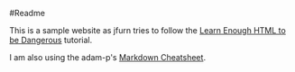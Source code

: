 #Readme

This is a sample website as jfurn tries to follow the [Learn Enough HTML to be Dangerous](https://www.learnenough.com/html-tutorial) tutorial.

I am also using the adam-p's [Markdown Cheatsheet](https://github.com/adam-p/markdown-here/wiki/Markdown-Cheatsheet).

